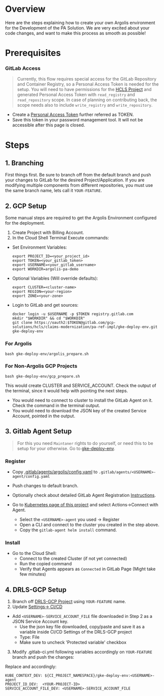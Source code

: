 # Overview
Here are the steps explaining how to create your own Argolis environment for the Development of the PA Solution.
We are very excited about your code changes, and want to make this process as smooth as possible!

# Prerequisites  <a name="prerequisites"></a>

### GitLab Access
> Currently, this flow requires special access for the GitLab Repository and Container Registry, so a Personal Access Token is needed for the setup.
You will need to have permissions for the [HCLS Project](https://gitlab.com/gcp-solutions/hcls/claims-modernization) and generated Personal Access Token with `read_registry` and `read_repository` scope.
In case of planning on contributing back, the scope needs also to include `write_registry` and `write_repository`.

- Create a [Personal Access Token](https://docs.gitlab.com/ee/user/profile/personal_access_tokens.html#create-a-personal-access-token) further referred as TOKEN.
- Save this token in your password management tool. It will not be accessible after this page is closed.


# Steps
## 1. Branching
First things first. Be sure to branch off from the default branch and push your changes to GitLab for the desired Project/Application.
If you are modifying multiple components from different repositories, you must use the same branch name, lets call it `YOUR-FEATURE`.

## 2. GCP Setup
Some manual steps are required to get the Argolis Environment configured for the deployment.
1. Create  Project with Billing Account.
2. In the Cloud Shell Terminal Execute commands:

- Set Environment Variables:
  ```shell
  export PROJECT_ID=<your_project_id>
  export TOKEN=<your_gitlab_token>
  export USERNAME=<your_gitlab_username>
  export WORKDIR=argolis-pa-demo
  ```

- Optional Variables (Will override defaults):
  ```shell
  export CLUSTER=<cluster-name>
  export REGION=<your-region>
  export ZONE=<your-zone>
  ```

- Login to GitLab and get sources:
  ```shell
  docker login -u $USERNAME -p $TOKEN registry.gitlab.com
  mkdir "$WORKDIR" && cd "$WORKDIR"
  git clone https://oauth2:$TOKEN@gitlab.com/gcp-solutions/hcls/claims-modernization/pa-ref-impl/gke-deploy-env.git gke-deploy-env
  ```

### For Argolis
```shell
bash gke-deploy-env/argolis_prepare.sh
```
### For Non-Argolis GCP Projects
```shell
bash gke-deploy-env/gcp_prepare.sh
```
This would create CLUSTER and SERVICE_ACCOUNT. 
Check the output of the terminal, since it would help with pointing the next steps.

- You would need to connect to cluster to install the GitLab Agent on it. Check the command in the terminal output.
- You would need to download the JSON key of the created Service Account, pointed in the output.

## 3. Gitlab Agent Setup
> For this you need `Maintaner` rights to do yourself, or need this to be setup for your otherwise.
Go to [gke-deploy-env](https://gitlab.com/gcp-solutions/hcls/claims-modernization/pa-ref-impl/gke-deploy-env).

### Register
- Copy [.gitlab/agents/argolis/config.yaml](https://gitlab.com/gcp-solutions/hcls/claims-modernization/pa-ref-impl/gke-deploy-env/-/tree/main/.gitlab/agents/argolis/config.yaml) to `.gitlab/agents/<USERNAME>-agent/config.yaml`
- Push changes to default branch.
- Optionally check about detailed GitLab Agent Registration [Instructions](https://docs.gitlab.com/ee/user/clusters/agent/install/index.html#create-the-agents-configuration-file).

- Go to [Kubernetes page of this project](https://gitlab.com/gcp-solutions/hcls/claims-modernization/pa-ref-impl/gke-deploy-env/-/clusters) and select Actions->Connect with Agent.
    - Select the `<USERNAME>-agent` you used -> Register 
    - Open a CLI and connect to the cluster you created in the step above.
    - Copy the  `gitlab-agent helm install` command.


### Install
- Go to the Cloud Shell:
  - Connect to the created Cluster (if not yet connected)
  - Run the copied command
  - Verify that Agents appears as `Connected` in GitLab Page (Might take few minutes)


## 4. DRLS-GCP Setup
1. Branch off [DRLS-GCP Project](https://gitlab.com/gcp-solutions/hcls/claims-modernization/pa-ref-impl/DRLS-GCP) using `YOUR-FEATURE` name. 
2. Update [Settings-> CI/CD](https://gitlab.com/gcp-solutions/hcls/claims-modernization/pa-ref-impl/DRLS-GCP/-/settings/ci_cd)

- Add `<USERNAME>-SERVICE_ACCOUNT_FILE` file downloaded in Step 2 as a JSON Service Account key.
  - Use the json key file downloaded, copy/paste and save it as a variable inside CI/CD Settings of the DRLS-GCP project
  - Type: File
  - Make sure to uncheck 'Protected variable' checkbox

3. Modify .gitlab-ci.yml following variables accordingly on `YOUR-FEATURE` branch and push the changes:

Replace <USERNAME> and  <YOUR-PROJECT-ID> accordingly:
```shell
KUBE_CONTEXT_DEV: ${CI_PROJECT_NAMESPACE}/gke-deploy-env:<USERNAME>-agent
PROJECT_ID_DEV:  <YOUR-PROJECT-ID>
SERVICE_ACCOUNT_FILE_DEV: <USERNAME>-SERVICE_ACCOUNT_FILE
```

